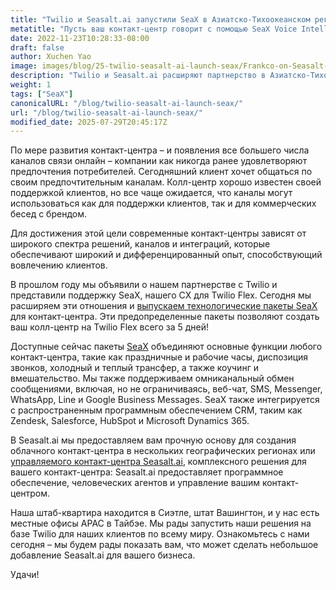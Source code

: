 ```yaml
---
title: "Twilio и Seasalt.ai запустили SeaX в Азиатско-Тихоокеанском регионе и Японии"
metatitle: "Пусть ваш контакт-центр говорит с помощью SeaX Voice Intelligence"
date: 2022-11-23T10:28:33-08:00
draft: false
author: Xuchen Yao
image: images/blog/25-twilio-seasalt-ai-launch-seax/Frankco-on-Seasalt-ai-parternship.png
description: "Twilio и Seasalt.ai расширяют партнерство в Азиатско-Тихоокеанском регионе и Японии для создания многонациональных облачных контакт-центров"
weight: 1
tags: ["SeaX"]
canonicalURL: "/blog/twilio-seasalt-ai-launch-seax/"
url: "/blog/twilio-seasalt-ai-launch-seax/"
modified_date: 2025-07-29T20:45:17Z
---
```


По мере развития контакт-центра – и появления все большего числа каналов связи онлайн – компании как никогда ранее удовлетворяют предпочтения потребителей. Сегодняшний клиент хочет общаться по своим предпочтительным каналам. Колл-центр хорошо известен своей поддержкой клиентов, но все чаще ожидается, что каналы могут использоваться как для поддержки клиентов, так и для коммерческих бесед с брендом.

Для достижения этой цели современные контакт-центры зависят от широкого спектра решений, каналов и интеграций, которые обеспечивают широкий и дифференцированный опыт, способствующий вовлечению клиентов.

В прошлом году мы объявили о нашем партнерстве с Twilio и представили поддержку SeaX, нашего CX для Twilio Flex. Сегодня мы расширяем эти отношения и [выпускаем технологические пакеты SeaX](https://www.twilio.com/press/releases/twilio-and-seasaltai-expand-partnership-in-apj) для контакт-центра. Эти предопределенные пакеты позволяют создать ваш колл-центр на Twilio Flex всего за 5 дней!

Доступные сейчас пакеты [SeaX](https://seax.seasalt.ai/?utm_source=blog/) объединяют основные функции любого контакт-центра, такие как праздничные и рабочие часы, диспозиция звонков, холодный и теплый трансфер, а также коучинг и вмешательство. Мы также поддерживаем омниканальный обмен сообщениями, включая, но не ограничиваясь, веб-чат, SMS, Messenger, WhatsApp, Line и Google Business Messages. SeaX также интегрируется с распространенным программным обеспечением CRM, таким как Zendesk, Salesforce, HubSpot и Microsoft Dynamics 365.

В Seasalt.ai мы предоставляем вам прочную основу для создания облачного контакт-центра в нескольких географических регионах или [управляемого контакт-центра Seasalt.ai](https://seasalt.ai/managed-contact-center/), комплексного решения для вашего контакт-центра: Seasalt.ai предоставляет программное обеспечение, человеческих агентов и управление вашим контакт-центром.

Наша штаб-квартира находится в Сиэтле, штат Вашингтон, и у нас есть местные офисы APAC в Тайбэе. Мы рады запустить наши решения на базе Twilio для наших клиентов по всему миру. Ознакомьтесь с нами сегодня – мы будем рады показать вам, что может сделать небольшое добавление Seasalt.ai для вашего бизнеса.

Удачи!
